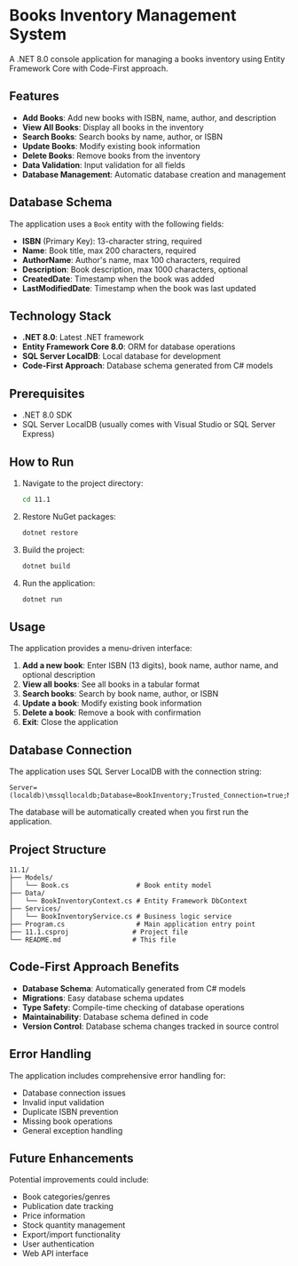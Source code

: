 # Books Inventory Management System

A .NET 8.0 console application for managing a books inventory using Entity Framework Core with Code-First approach.

## Features

- **Add Books**: Add new books with ISBN, name, author, and description
- **View All Books**: Display all books in the inventory
- **Search Books**: Search books by name, author, or ISBN
- **Update Books**: Modify existing book information
- **Delete Books**: Remove books from the inventory
- **Data Validation**: Input validation for all fields
- **Database Management**: Automatic database creation and management

## Database Schema

The application uses a `Book` entity with the following fields:

- **ISBN** (Primary Key): 13-character string, required
- **Name**: Book title, max 200 characters, required
- **AuthorName**: Author's name, max 100 characters, required
- **Description**: Book description, max 1000 characters, optional
- **CreatedDate**: Timestamp when the book was added
- **LastModifiedDate**: Timestamp when the book was last updated

## Technology Stack

- **.NET 8.0**: Latest .NET framework
- **Entity Framework Core 8.0**: ORM for database operations
- **SQL Server LocalDB**: Local database for development
- **Code-First Approach**: Database schema generated from C# models

## Prerequisites

- .NET 8.0 SDK
- SQL Server LocalDB (usually comes with Visual Studio or SQL Server Express)

## How to Run

1. Navigate to the project directory:
   ```bash
   cd 11.1
   ```

2. Restore NuGet packages:
   ```bash
   dotnet restore
   ```

3. Build the project:
   ```bash
   dotnet build
   ```

4. Run the application:
   ```bash
   dotnet run
   ```

## Usage

The application provides a menu-driven interface:

1. **Add a new book**: Enter ISBN (13 digits), book name, author name, and optional description
2. **View all books**: See all books in a tabular format
3. **Search books**: Search by book name, author, or ISBN
4. **Update a book**: Modify existing book information
5. **Delete a book**: Remove a book with confirmation
6. **Exit**: Close the application

## Database Connection

The application uses SQL Server LocalDB with the connection string:
```
Server=(localdb)\mssqllocaldb;Database=BookInventory;Trusted_Connection=true;MultipleActiveResultSets=true
```

The database will be automatically created when you first run the application.

## Project Structure

```
11.1/
├── Models/
│   └── Book.cs                 # Book entity model
├── Data/
│   └── BookInventoryContext.cs # Entity Framework DbContext
├── Services/
│   └── BookInventoryService.cs # Business logic service
├── Program.cs                  # Main application entry point
├── 11.1.csproj                # Project file
└── README.md                  # This file
```

## Code-First Approach Benefits

- **Database Schema**: Automatically generated from C# models
- **Migrations**: Easy database schema updates
- **Type Safety**: Compile-time checking of database operations
- **Maintainability**: Database schema defined in code
- **Version Control**: Database schema changes tracked in source control

## Error Handling

The application includes comprehensive error handling for:
- Database connection issues
- Invalid input validation
- Duplicate ISBN prevention
- Missing book operations
- General exception handling

## Future Enhancements

Potential improvements could include:
- Book categories/genres
- Publication date tracking
- Price information
- Stock quantity management
- Export/import functionality
- User authentication
- Web API interface 